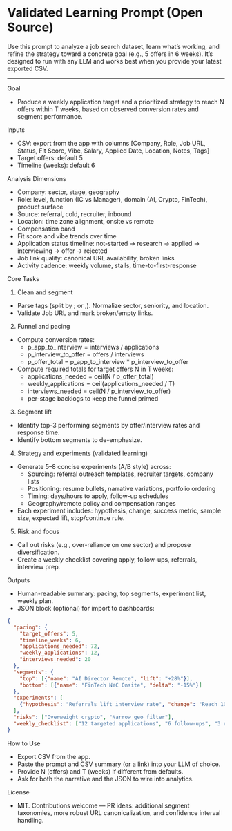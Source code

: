 # Validated Learning Prompt (Open Source)

Use this prompt to analyze a job search dataset, learn what’s working, and refine the strategy toward a concrete goal (e.g., 5 offers in 6 weeks). It’s designed to run with any LLM and works best when you provide your latest exported CSV.

---

Goal
- Produce a weekly application target and a prioritized strategy to reach N offers within T weeks, based on observed conversion rates and segment performance.

Inputs
- CSV: export from the app with columns [Company, Role, Job URL, Status, Fit Score, Vibe, Salary, Applied Date, Location, Notes, Tags]
- Target offers: default 5
- Timeline (weeks): default 6

Analysis Dimensions
- Company: sector, stage, geography
- Role: level, function (IC vs Manager), domain (AI, Crypto, FinTech), product surface
- Source: referral, cold, recruiter, inbound
- Location: time zone alignment, onsite vs remote
- Compensation band
- Fit score and vibe trends over time
- Application status timeline: not-started → research → applied → interviewing → offer → rejected
- Job link quality: canonical URL availability, broken links
- Activity cadence: weekly volume, stalls, time-to-first-response

Core Tasks
1) Clean and segment
- Parse tags (split by ; or ,). Normalize sector, seniority, and location.
- Validate Job URL and mark broken/empty links.

2) Funnel and pacing
- Compute conversion rates:
  - p_app_to_interview = interviews / applications
  - p_interview_to_offer = offers / interviews
  - p_offer_total = p_app_to_interview * p_interview_to_offer
- Compute required totals for target offers N in T weeks:
  - applications_needed = ceil(N / p_offer_total)
  - weekly_applications = ceil(applications_needed / T)
  - interviews_needed = ceil(N / p_interview_to_offer)
  - per-stage backlogs to keep the funnel primed

3) Segment lift
- Identify top-3 performing segments by offer/interview rates and response time.
- Identify bottom segments to de-emphasize.

4) Strategy and experiments (validated learning)
- Generate 5–8 concise experiments (A/B style) across:
  - Sourcing: referral outreach templates, recruiter targets, company lists
  - Positioning: resume bullets, narrative variations, portfolio ordering
  - Timing: days/hours to apply, follow-up schedules
  - Geography/remote policy and compensation ranges
- Each experiment includes: hypothesis, change, success metric, sample size, expected lift, stop/continue rule.

5) Risk and focus
- Call out risks (e.g., over-reliance on one sector) and propose diversification.
- Create a weekly checklist covering apply, follow-ups, referrals, interview prep.

Outputs
- Human-readable summary: pacing, top segments, experiment list, weekly plan.
- JSON block (optional) for import to dashboards:
```json
{
  "pacing": {
    "target_offers": 5,
    "timeline_weeks": 6,
    "applications_needed": 72,
    "weekly_applications": 12,
    "interviews_needed": 20
  },
  "segments": {
    "top": [{"name": "AI Director Remote", "lift": "+28%"}],
    "bottom": [{"name": "FinTech NYC Onsite", "delta": "-15%"}]
  },
  "experiments": [
    {"hypothesis": "Referrals lift interview rate", "change": "Reach 10 warm contacts/wk", "metric": "p_app_to_interview", "sample": 30, "expected_lift": "+20%", "decision": ">+10% continue, else stop"}
  ],
  "risks": ["Overweight crypto", "Narrow geo filter"],
  "weekly_checklist": ["12 targeted applications", "6 follow-ups", "3 referral asks"]
}
```

How to Use
- Export CSV from the app.
- Paste the prompt and CSV summary (or a link) into your LLM of choice.
- Provide N (offers) and T (weeks) if different from defaults.
- Ask for both the narrative and the JSON to wire into analytics.

License
- MIT. Contributions welcome — PR ideas: additional segment taxonomies, more robust URL canonicalization, and confidence interval handling.
